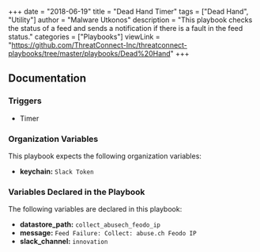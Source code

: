 +++
date = "2018-06-19"
title = "Dead Hand Timer"
tags = ["Dead Hand", "Utility"]
author = "Malware Utkonos"
description = "This playbook checks the status of a feed and sends a notification if there is a fault in the feed status."
categories = ["Playbooks"]
viewLink = "https://github.com/ThreatConnect-Inc/threatconnect-playbooks/tree/master/playbooks/Dead%20Hand"
+++

## Documentation

### Triggers

- Timer

### Organization Variables

This playbook expects the following organization variables:

- **keychain:** `Slack Token`

### Variables Declared in the Playbook

The following variables are declared in this playbook:

- **datastore_path:** `collect_abusech_feodo_ip`
- **message:** `Feed Failure: Collect: abuse.ch Feodo IP`
- **slack_channel:** `innovation`
